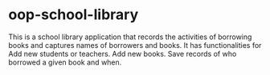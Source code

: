 # oop-school-library
This is a school library application that records the activities of borrowing books and captures names of borrowers and books. It has functionalities for Add new students or teachers. Add new books. Save records of who borrowed a given book and when.
